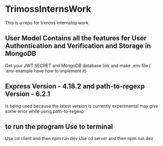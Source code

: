 # TrimossInternsWork
This is a repo for trimoss internship work 

## User Model Contains all the features for User Authentication and Verification and Storage in MongoDB
Get your JWT SECRET and MongoDB database link and make .env file ( .env-example have how to implement it)

## Express Version - 4.18.2 and path-to-regexp Version - 6.2.1 
is being used because the latest version is currently experimental may give some error while using path-to-regexp

## to run the program Use to terminal
Use cd client and then npm run dev 
Use cd server and then npm run dev 

